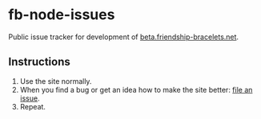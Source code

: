 # fb-node-issues

Public issue tracker for development of [beta.friendship-bracelets.net](http://beta.friendship-bracelets.net).

## Instructions

1. Use the site normally.
2. When you find a bug or get an idea how to make the site better: [file an issue](https://github.com/schteppe/fb-node-issues/issues).
3. Repeat.
